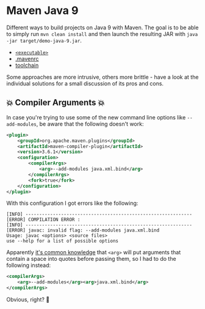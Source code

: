 # Maven Java 9

Different ways to build projects on Java 9 with Maven.
The goal is to be able to simply run `mvn clean install` and then launch the resulting JAR with `java -jar target/demo-java-9.jar`.

* [`<executable>`](executable)
* [.mavenrc](mavenrc)
* [toolchain](toolchain)

Some approaches are more intrusive, others more brittle - have a look at the individual solutions for a small discussion of its pros and cons.

## 💥 Compiler Arguments 💥

In case you're trying to use some of the new command line options like `--add-modules`, be aware that the following doesn't work:

```xml
<plugin>
	<groupId>org.apache.maven.plugins</groupId>
	<artifactId>maven-compiler-plugin</artifactId>
	<version>3.6.1</version>
	<configuration>
		<compilerArgs>
			<arg>--add-modules java.xml.bind</arg>
		</compilerArgs>
		<fork>true</fork>
	</configuration>
</plugin>
```

With this configuration I got errors like the following:

```
[INFO] -------------------------------------------------------------
[ERROR] COMPILATION ERROR :
[INFO] -------------------------------------------------------------
[ERROR] javac: invalid flag: --add-modules java.xml.bind
Usage: javac <options> <source files>
use --help for a list of possible options
```

Apparently [it's common knowledge](https://twitter.com/rfscholte/status/849969556332437504) that `<arg>` will put arguments that contain a space into quotes before passing them, so I had to do the following instead:

```xml
<compilerArgs>
	<arg>--add-modules</arg><arg>java.xml.bind</arg>
</compilerArgs>
```

Obvious, right? 🤔
